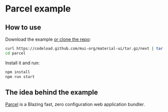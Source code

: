 # Parcel example

## How to use

Download the example [or clone the repo](https://github.com/mui-org/material-ui):

```sh
curl https://codeload.github.com/mui-org/material-ui/tar.gz/next | tar -xz --strip=2  material-ui-next/examples/parcel
cd parcel
```

Install it and run:

```sh
npm install
npm run start
```

## The idea behind the example

[Parcel](https://github.com/parcel-bundler/parcel) is a Blazing fast, zero configuration web application bundler.
